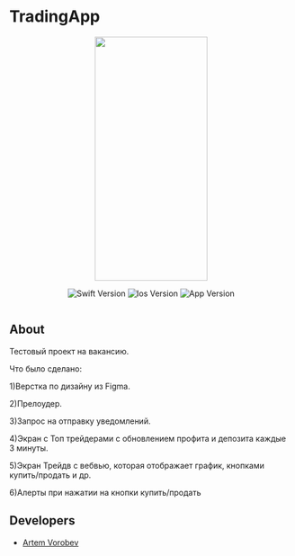 # TradingApp

<p align="center">



<img src="https://github.com/IHIierO/TradingApp/assets/108677019/978c4549-6d23-4688-b08e-acc0a99b3a54" width="200" height="434">


</p>

<p align="center">
<img src="https://img.shields.io/badge/Swift-Version%205-lightgrey" alt="Swift Version">
<img src="https://img.shields.io/badge/Ios-Version%2015%2B-important" alt="Ios Version">
<img src="https://img.shields.io/badge/App-Version%201.0-informational" alt="App Version">
</p>

<p align="center">
<img src="https://komarev.com/ghpvc/?username=IHIierO&style=flat-square&color=blue" alt=""/>
</p>

## About

Тестовый проект на вакансию.

Что было сделано:

1)Верстка по дизайну из Figma.

2)Прелоудер.

3)Запрос на отправку уведомлений.

4)Экран с Топ трейдерами с обновлением профита и депозита каждые 3 минуты.

5)Экран Трейдв с вебвью, которая отображает график, кнопками купить/продать и др.

6)Алерты при нажатии на кнопки купить/продать

## Developers

- [Artem Vorobev](https://gist.github.com/IHIierO)
